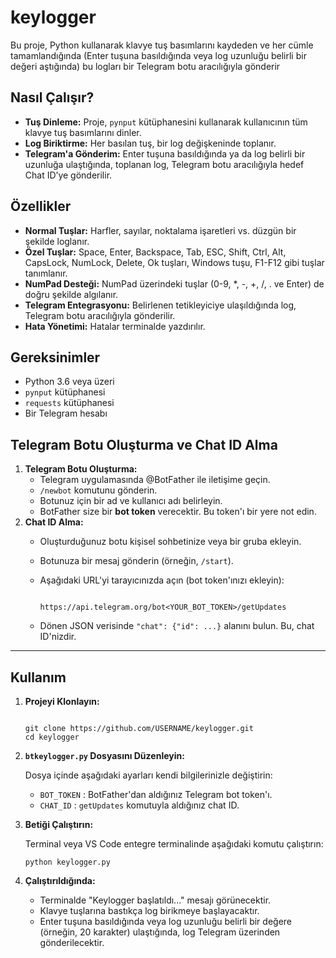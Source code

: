 # keylogger
Bu proje, Python kullanarak klavye tuş basımlarını kaydeden ve her cümle tamamlandığında (Enter tuşuna basıldığında veya log uzunluğu belirli bir değeri aştığında) bu logları bir Telegram botu aracılığıyla gönderir

## Nasıl Çalışır?

- **Tuş Dinleme:** Proje, `pynput` kütüphanesini kullanarak kullanıcının tüm klavye tuş basımlarını dinler.
- **Log Biriktirme:** Her basılan tuş, bir log değişkeninde toplanır.
- **Telegram'a Gönderim:** Enter tuşuna basıldığında ya da log belirli bir uzunluğa ulaştığında, toplanan log, Telegram botu aracılığıyla hedef Chat ID’ye gönderilir.

## Özellikler

- **Normal Tuşlar:** Harfler, sayılar, noktalama işaretleri vs. düzgün bir şekilde loglanır.
- **Özel Tuşlar:** Space, Enter, Backspace, Tab, ESC, Shift, Ctrl, Alt, CapsLock, NumLock, Delete, Ok tuşları, Windows tuşu, F1-F12 gibi tuşlar tanımlanır.
- **NumPad Desteği:** NumPad üzerindeki tuşlar (0-9, *, -, +, /, . ve Enter) de doğru şekilde algılanır.
- **Telegram Entegrasyonu:** Belirlenen tetikleyiciye ulaşıldığında log, Telegram botu aracılığıyla gönderilir.
- **Hata Yönetimi:** Hatalar terminalde yazdırılır.

## Gereksinimler

- Python 3.6 veya üzeri
- `pynput` kütüphanesi
- `requests` kütüphanesi
- Bir Telegram hesabı

## Telegram Botu Oluşturma ve Chat ID Alma

1. **Telegram Botu Oluşturma:**
    - Telegram uygulamasında @BotFather ile iletişime geçin.
    - `/newbot` komutunu gönderin.
    - Botunuz için bir ad ve kullanıcı adı belirleyin.
    - BotFather size bir **bot token** verecektir. Bu token'ı bir yere not edin.
2. **Chat ID Alma:**
    - Oluşturduğunuz botu kişisel sohbetinize veya bir gruba ekleyin.
    - Botunuza bir mesaj gönderin (örneğin, `/start`).
    - Aşağıdaki URL'yi tarayıcınızda açın (bot token'ınızı ekleyin):
        
        ```
      
        https://api.telegram.org/bot<YOUR_BOT_TOKEN>/getUpdates
        
        ```
        
    - Dönen JSON verisinde `"chat": {"id": ...}` alanını bulun. Bu, chat ID'nizdir.

---

## Kullanım

1. **Projeyi Klonlayın:**
    
    ```
    
    git clone https://github.com/USERNAME/keylogger.git
    cd keylogger
    
    ```
    
2. **`btkeylogger.py` Dosyasını Düzenleyin:**
    
    Dosya içinde aşağıdaki ayarları kendi bilgilerinizle değiştirin:
    
    - `BOT_TOKEN` : BotFather'dan aldığınız Telegram bot token'ı.
    - `CHAT_ID` : `getUpdates` komutuyla aldığınız chat ID.
3. **Betiği Çalıştırın:**
    
    Terminal veya VS Code entegre terminalinde aşağıdaki komutu çalıştırın:
    
    ```
    python keylogger.py
    ```
    
4. **Çalıştırıldığında:**
    - Terminalde "Keylogger başlatıldı..." mesajı görünecektir.
    - Klavye tuşlarına bastıkça log birikmeye başlayacaktır.
    - Enter tuşuna basıldığında veya log uzunluğu belirli bir değere (örneğin, 20 karakter) ulaştığında, log Telegram üzerinden gönderilecektir.
